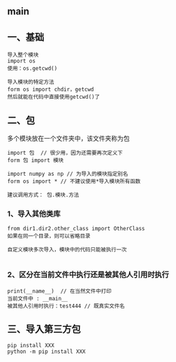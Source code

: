 ## main

## 一、基础

```
导入整个模块
import os
使用：os.getcwd()

导入模块的特定方法
form os import chdir，getcwd
然后就能在代码中直接使用getcwd()了

```



## 二、包

多个模块放在一个文件夹中，该文件夹称为包

```
import 包  // 很少用，因为还需要再次定义下
form 包 import 模块

import numpy as np // 为导入的模块指定别名
form os import * // 不建议使用*导入模块所有函数

建议调用方式： 包.模块.方法
```

### 1、导入其他类库

```
from dir1.dir2.other_class import OtherClass
如果在同一个目录，则可以省略目录

自定义模块多次导入，模块中的代码只能被执行一次


```

### 2、区分在当前文件中执行还是被其他人引用时执行

```
print(__name__)  // 在当然文件中打印
当前文件中 : __main__
被其他人引用时执行：test444 // 既真实文件名
```

## 三、导入第三方包

```
pip install XXX
python -m pip install XXX
```





